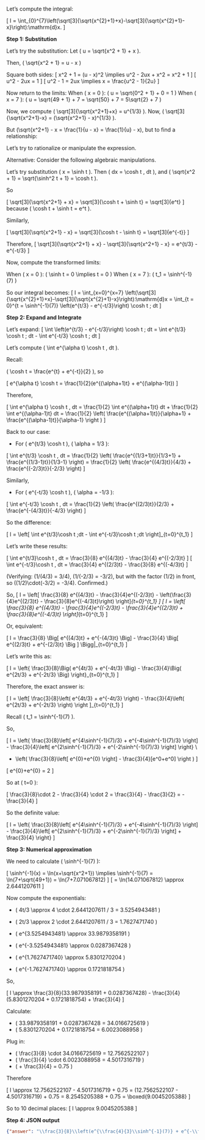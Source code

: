 Let’s compute the integral:

\[
I = \int_{0}^{7}\left(\sqrt[3]{\sqrt{x^{2}+1}+x}-\sqrt[3]{\sqrt{x^{2}+1}-x}\right)\:\mathrm{d}x.
\]

**Step 1: Substitution**

Let’s try the substitution:
Let \( u = \sqrt{x^2 + 1} + x \).

Then,
\( \sqrt{x^2 + 1} = u - x \)

Square both sides:
\[
x^2 + 1 = (u - x)^2 \implies u^2 - 2ux + x^2 = x^2 + 1
\]
\[
u^2 - 2ux = 1
\]
\[
u^2 - 1 = 2ux \implies x = \frac{u^2 - 1}{2u}
\]

Now return to the limits:
When \( x = 0 \): \( u = \sqrt{0^2 + 1} + 0 = 1 \)
When \( x = 7 \): \( u = \sqrt{49 + 1} + 7 = \sqrt{50} + 7 = 5\sqrt{2} + 7 \)

Now, we compute \( \sqrt[3]{\sqrt{x^2+1}+x} = u^{1/3} \).
Now, \( \sqrt[3]{\sqrt{x^2+1}-x} = (\sqrt{x^2+1} - x)^{1/3} \).

But \(\sqrt{x^2+1} - x = \frac{1}{u - x} = \frac{1}{u} - x\), but to find a relationship:

Let’s try to rationalize or manipulate the expression.

Alternative: Consider the following algebraic manipulations.

Let’s try substitution \( x = \sinh t \).
Then \( dx = \cosh t \, dt \), and \( \sqrt{x^2 + 1} = \sqrt{\sinh^2 t + 1} = \cosh t \).

So

\[
\sqrt[3]{\sqrt{x^2+1} + x} = \sqrt[3]{\cosh t + \sinh t} = \sqrt[3]{e^t}
\]
because \( \cosh t + \sinh t = e^t \).

Similarly,

\[
\sqrt[3]{\sqrt{x^2+1} - x} = \sqrt[3]{\cosh t - \sinh t} = \sqrt[3]{e^{-t}}
\]

Therefore,
\[
\sqrt[3]{\sqrt{x^2+1} + x} - \sqrt[3]{\sqrt{x^2+1} - x} = e^{t/3} - e^{-t/3}
\]

Now, compute the transformed limits:

When \( x = 0 \): \( \sinh t = 0 \implies t = 0 \)
When \( x = 7 \): \( t_1 = \sinh^{-1}(7) \)

So our integral becomes:
\[
I = \int_{x=0}^{x=7} \left(\sqrt[3]{\sqrt{x^{2}+1}+x}-\sqrt[3]{\sqrt{x^{2}+1}-x}\right)\:\mathrm{d}x 
= \int_{t = 0}^{t = \sinh^{-1}(7)} \left(e^{t/3} - e^{-t/3}\right) \cosh t \; dt
\]

**Step 2: Expand and Integrate**

Let’s expand:
\[
\int \left(e^{t/3} - e^{-t/3}\right) \cosh t \; dt = \int e^{t/3} \cosh t \; dt - \int e^{-t/3} \cosh t \; dt
\]

Let’s compute \( \int e^{\alpha t} \cosh t \, dt \).

Recall:

\( \cosh t = \frac{e^{t} + e^{-t}}{2} \), so

\[
e^{\alpha t} \cosh t = \frac{1}{2}(e^{(\alpha+1)t} + e^{(\alpha-1)t})
\]

Therefore,

\[
\int e^{\alpha t} \cosh t \, dt = \frac{1}{2} \int e^{(\alpha+1)t} dt + \frac{1}{2} \int e^{(\alpha-1)t} dt = \frac{1}{2} \left( \frac{e^{(\alpha+1)t}}{\alpha+1} + \frac{e^{(\alpha-1)t}}{\alpha-1} \right )
\]

Back to our case:

- For \( e^{t/3} \cosh t \), \( \alpha = 1/3 \):

\[
\int e^{t/3} \cosh t \, dt = \frac{1}{2} \left( \frac{e^{(1/3+1)t}}{1/3+1} + \frac{e^{(1/3-1)t}}{1/3-1} \right)
= \frac{1}{2} \left( \frac{e^{(4/3)t}}{4/3} + \frac{e^{(-2/3)t}}{-2/3} \right)
\]

Similarly,

- For \( e^{-t/3} \cosh t \), \( \alpha = -1/3 \):

\[
\int e^{-t/3} \cosh t \, dt = \frac{1}{2} \left( \frac{e^{(2/3)t}}{2/3} + \frac{e^{-(4/3)t}}{-4/3} \right)
\]

So the difference:

\[
I = \left[ \int e^{t/3}\cosh t \;dt - \int e^{-t/3}\cosh t \;dt \right]_{t=0}^{t_1}
\]

Let’s write these results:

\[
\int e^{t/3}\cosh t \, dt = \frac{3}{8} e^{(4/3)t} - \frac{3}{4} e^{(-2/3)t}
\]
\[
\int e^{-t/3}\cosh t \, dt = \frac{3}{4} e^{(2/3)t} - \frac{3}{8} e^{(-4/3)t}
\]

(Verifying: \(1/(4/3) = 3/4\), \(1/(-2/3) = -3/2\), but with the factor \(1/2\) in front, so \((1/2)\cdot(-3/2) = -3/4\). Confirmed.)

So,
\[
I = \left[ \frac{3}{8} e^{(4/3)t} - \frac{3}{4}e^{(-2/3)t} - \left(\frac{3}{4}e^{(2/3)t} - \frac{3}{8}e^{(-4/3)t}\right) \right]_{t=0}^{t_1}
\]
\[
I = \left[ \frac{3}{8} e^{(4/3)t} - \frac{3}{4}e^{(-2/3)t} - \frac{3}{4}e^{(2/3)t} + \frac{3}{8}e^{(-4/3)t} \right]_{t=0}^{t_1}
\]

Or, equivalent:

\[
I = \frac{3}{8} \Big[ e^{(4/3)t} + e^{-(4/3)t} \Big] - \frac{3}{4} \Big[ e^{(2/3)t} + e^{-(2/3)t} \Big ] \Bigg|_{t=0}^{t_1}
\]

Let’s write this as:

\[
I = \left\{ \frac{3}{8}\Big( e^{4t/3} + e^{-4t/3} \Big) - \frac{3}{4}\Big( e^{2t/3} + e^{-2t/3} \Big) \right\}_{t=0}^{t_1}
\]

Therefore, the exact answer is:

\[
I = \left[ \frac{3}{8}\left( e^{4t/3} + e^{-4t/3} \right) - \frac{3}{4}\left( e^{2t/3} + e^{-2t/3} \right) \right ]_{t=0}^{t_1}
\]

Recall \( t_1 = \sinh^{-1}(7) \).

So,

\[
I = \left\{ \frac{3}{8}\left[ e^{4\sinh^{-1}(7)/3} + e^{-4\sinh^{-1}(7)/3} \right] - \frac{3}{4}\left[ e^{2\sinh^{-1}(7)/3} + e^{-2\sinh^{-1}(7)/3} \right] \right\} \\
- \left( \frac{3}{8}\left[ e^{0}+e^{0} \right] - \frac{3}{4}[e^0+e^0] \right )
\]

\[
e^{0}+e^{0} = 2
\]

So at \( t=0 \):

\[
\frac{3}{8}\cdot 2 - \frac{3}{4} \cdot 2 = \frac{3}{4} - \frac{3}{2} = -\frac{3}{4}
\]

So the definite value:

\[
I = \left\{ \frac{3}{8}\left[ e^{4\sinh^{-1}(7)/3} + e^{-4\sinh^{-1}(7)/3} \right] - \frac{3}{4}\left[ e^{2\sinh^{-1}(7)/3} + e^{-2\sinh^{-1}(7)/3} \right] + \frac{3}{4} \right\}
\]

**Step 3: Numerical approximation**

We need to calculate \( \sinh^{-1}(7) \):

\[
\sinh^{-1}(x) = \ln(x+\sqrt{x^2+1}) \implies \sinh^{-1}(7) = \ln(7+\sqrt{49+1}) = \ln(7+7.071067812)
\]
\[
= \ln(14.071067812) \approx 2.6441207611
\]

Now compute the exponentials:

- \( 4t/3 \approx 4 \cdot 2.6441207611 / 3 = 3.5254943481 \)
- \( 2t/3 \approx 2 \cdot 2.6441207611 / 3 = 1.7627471740 \)

- \( e^{3.5254943481} \approx 33.9879358191 \)
- \( e^{-3.5254943481} \approx 0.0287367428 \)
- \( e^{1.7627471740} \approx 5.8301270204 \)
- \( e^{-1.7627471740} \approx 0.1721818754 \)

So,

\[
I \approx \frac{3}{8}(33.9879358191 + 0.0287367428) - \frac{3}{4}(5.8301270204 + 0.1721818754) + \frac{3}{4}
\]

Calculate:

- \( 33.9879358191 + 0.0287367428 = 34.0166725619 \)
- \( 5.8301270204 + 0.1721818754 = 6.0023088958 \)

Plug in:

- \( \frac{3}{8} \cdot 34.0166725619 = 12.7562522107 \)
- \( \frac{3}{4} \cdot 6.0023088958 = 4.5017316719 \)
- \( + \frac{3}{4} = 0.75 \)

Therefore

\[
I \approx 12.7562522107 - 4.5017316719 + 0.75 = (12.7562522107 - 4.5017316719) + 0.75 = 8.2545205388 + 0.75 = \boxed{9.0045205388}
\]

So to 10 decimal places:
\[
I \approx 9.0045205388
\]

**Step 4: JSON output**

```json
{"answer": "\\frac{3}{8}\\left(e^{\\frac{4}{3}\\sinh^{-1}(7)} + e^{-\\frac{4}{3}\\sinh^{-1}(7)}\\right) - \\frac{3}{4}\\left(e^{\\frac{2}{3}\\sinh^{-1}(7)} + e^{-\\frac{2}{3}\\sinh^{-1}(7)}\\right) + \\frac{3}{4}", "numerical_answer": "9.0045205388"}
```